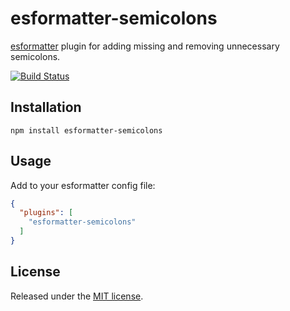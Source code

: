 # esformatter-semicolons

[esformatter][esformatter] plugin for adding missing and removing unnecessary semicolons.

[![Build Status](https://travis-ci.org/bulyshko/esformatter-semicolons.svg?branch=master)](https://travis-ci.org/bulyshko/esformatter-semicolons)

## Installation

```
npm install esformatter-semicolons
```

## Usage

Add to your esformatter config file:

```json
{
  "plugins": [
    "esformatter-semicolons"
  ]
}
```

## License

Released under the [MIT license][license].

[esformatter]:https://github.com/millermedeiros/esformatter
[license]:https://raw.github.com/bulyshko/esformatter-semicolons/master/LICENSE
